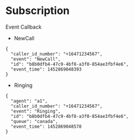 # Subscription
Event Callback

* NewCall
```
{
  "caller_id_number": "+16471234567",
  "event": "NewCall",
  "id": "b8b0dfb4-47c9-4bf8-a3f0-854ae3fbf4e6",
  "event_time": 1452869048393
}
```
* Ringing
```
{
  "agent": "a1",
  "caller_id_number": "+16471234567",
  "event": "Ringing",
  "id": "b8b0dfb4-47c9-4bf8-a3f0-854ae3fbf4e6",
  "queue": "canada",
  "event_time": 1452869048578
}
```
